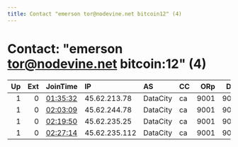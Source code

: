```yaml
---
title: Contact "emerson tor@nodevine.net bitcoin12" (4)
---
```


# Contact: "emerson tor@nodevine.net bitcoin:12" (4)

|   Up |   Ext | JoinTime                                                                                            | IP            | AS       | CC   |   ORp |   Dirp | OS    | Version   | Nickname    |   eFamMembers |
|-----:|------:|:----------------------------------------------------------------------------------------------------|:--------------|:---------|:-----|------:|-------:|:------|:----------|:------------|--------------:|
|    1 |     0 | [01:35:32](https://metrics.torproject.org/rs.html#details/F569731C9CA2270563A1B056ED9378CC99BE3DAC) | 45.62.213.78  | DataCity | ca   |  9001 |   9000 | Linux | 0.4.3.5   | nodvrelay10 |             1 |
|    1 |     0 | [02:03:09](https://metrics.torproject.org/rs.html#details/A5A0E659B7490982190475422CD42176198E2E69) | 45.62.244.78  | DataCity | ca   |  9001 |   9000 | Linux | 0.4.3.5   | nodvrelay11 |             1 |
|    1 |     0 | [02:19:50](https://metrics.torproject.org/rs.html#details/1226956E8B2EC04BE7B297734C929636394F36D3) | 45.62.235.25  | DataCity | ca   |  9001 |   9000 | Linux | 0.4.3.5   | nodvrelay12 |             1 |
|    1 |     0 | [02:27:14](https://metrics.torproject.org/rs.html#details/60AB497573021910A2DE9BAB69573CA57D01395A) | 45.62.235.112 | DataCity | ca   |  9001 |   9000 | Linux | 0.4.3.5   | nodvrelay13 |             1 |
